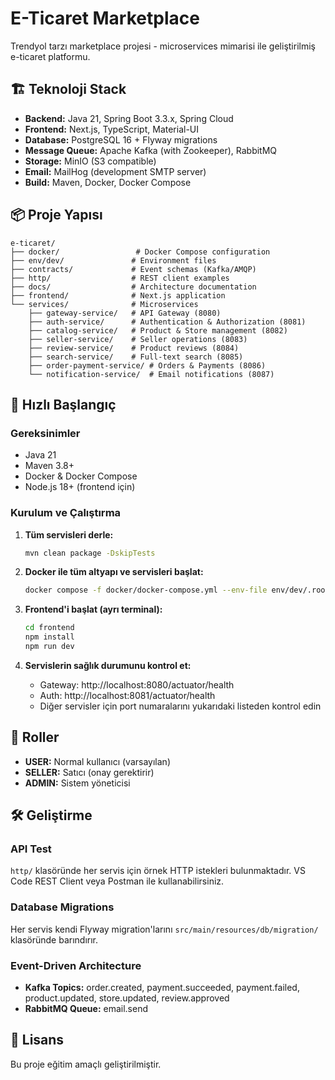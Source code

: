 # E-Ticaret Marketplace

Trendyol tarzı marketplace projesi - microservices mimarisi ile geliştirilmiş e-ticaret platformu.

## 🏗️ Teknoloji Stack

- **Backend:** Java 21, Spring Boot 3.3.x, Spring Cloud
- **Frontend:** Next.js, TypeScript, Material-UI
- **Database:** PostgreSQL 16 + Flyway migrations
- **Message Queue:** Apache Kafka (with Zookeeper), RabbitMQ
- **Storage:** MinIO (S3 compatible)
- **Email:** MailHog (development SMTP server)
- **Build:** Maven, Docker, Docker Compose

## 📦 Proje Yapısı

```
e-ticaret/
├── docker/                 # Docker Compose configuration
├── env/dev/               # Environment files
├── contracts/             # Event schemas (Kafka/AMQP)
├── http/                  # REST client examples
├── docs/                  # Architecture documentation
├── frontend/              # Next.js application
└── services/              # Microservices
    ├── gateway-service/   # API Gateway (8080)
    ├── auth-service/      # Authentication & Authorization (8081)
    ├── catalog-service/   # Product & Store management (8082)
    ├── seller-service/    # Seller operations (8083)
    ├── review-service/    # Product reviews (8084)
    ├── search-service/    # Full-text search (8085)
    ├── order-payment-service/ # Orders & Payments (8086)
    └── notification-service/  # Email notifications (8087)
```

## 🚀 Hızlı Başlangıç

### Gereksinimler

- Java 21
- Maven 3.8+
- Docker & Docker Compose
- Node.js 18+ (frontend için)

### Kurulum ve Çalıştırma

1. **Tüm servisleri derle:**
   ```bash
   mvn clean package -DskipTests
   ```

2. **Docker ile tüm altyapı ve servisleri başlat:**
   ```bash
   docker compose -f docker/docker-compose.yml --env-file env/dev/.root.env up -d --build
   ```

3. **Frontend'i başlat (ayrı terminal):**
   ```bash
   cd frontend
   npm install
   npm run dev
   ```

4. **Servislerin sağlık durumunu kontrol et:**
   - Gateway: http://localhost:8080/actuator/health
   - Auth: http://localhost:8081/actuator/health
   - Diğer servisler için port numaralarını yukarıdaki listeden kontrol edin

## 🔐 Roller

- **USER:** Normal kullanıcı (varsayılan)
- **SELLER:** Satıcı (onay gerektirir)
- **ADMIN:** Sistem yöneticisi

## 🛠️ Geliştirme

### API Test

`http/` klasöründe her servis için örnek HTTP istekleri bulunmaktadır. VS Code REST Client veya Postman ile kullanabilirsiniz.

### Database Migrations

Her servis kendi Flyway migration'larını `src/main/resources/db/migration/` klasöründe barındırır.

### Event-Driven Architecture

- **Kafka Topics:** order.created, payment.succeeded, payment.failed, product.updated, store.updated, review.approved
- **RabbitMQ Queue:** email.send

## 📝 Lisans

Bu proje eğitim amaçlı geliştirilmiştir.
